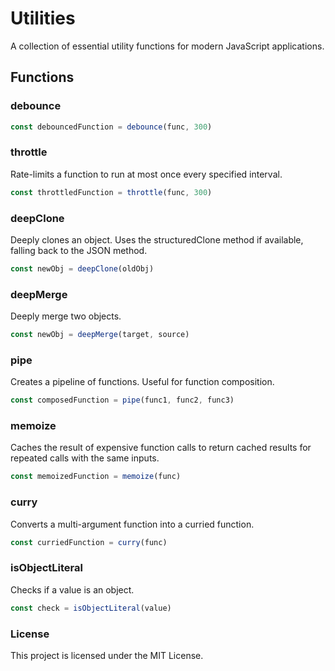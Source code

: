 # Utilities
A collection of essential utility functions for modern JavaScript applications.  

## Functions  
### debounce  
```javascript
const debouncedFunction = debounce(func, 300)
```

### throttle
Rate-limits a function to run at most once every specified interval.  
```javascript
const throttledFunction = throttle(func, 300)
```

### deepClone
Deeply clones an object. Uses the structuredClone method if available, falling back to the JSON method.  
```javascript
const newObj = deepClone(oldObj)
```

### deepMerge
Deeply merge two objects. 
```javascript
const newObj = deepMerge(target, source)
```  

### pipe
Creates a pipeline of functions. Useful for function composition.  
```javascript
const composedFunction = pipe(func1, func2, func3)
```

### memoize
Caches the result of expensive function calls to return cached results for repeated calls with the same inputs.  
```javascript
const memoizedFunction = memoize(func)
```

### curry
Converts a multi-argument function into a curried function.  
```javascript
const curriedFunction = curry(func)
```

### isObjectLiteral
Checks if a value is an object.  
```javascript
const check = isObjectLiteral(value)
```

### License
This project is licensed under the MIT License.


